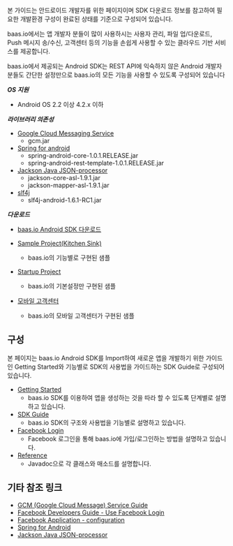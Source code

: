 본 가이드는 안드로이드 개발자를 위한 페이지이며 SDK 다운로드 정보를 참고하여 필요한 개발환경 구성이 완료된 상태를 기준으로 구성되어 있습니다.

baas.io에서는 앱 개발자 분들이 많이 사용하시는 사용자 관리, 파일 업/다운로드, Push 메시지 송/수신, 고객센터 등의 기능을 손쉽게 사용할 수 있는 클라우드 기반 서비스를 제공합니다.

baas.io에서 제공되는 Android SDK는 REST API에 익숙하지 않은 Android 개발자 분들도 간단한 설정만으로 baas.io의 모든 기능을 사용할 수 있도록 구성되어 있습니다


***OS 지원***

- Android OS 2.2 이상 4.2.x 이하

***라이브러리 의존성***

- <a href="https://github.com/baasio/baas.io-sdk-android/wiki/Getting-Started" target="_blank">Google Cloud Messaging Service</a><br>
	- gcm.jar
- <a href="http://www.springsource.org/spring-android" target="_blank">Spring for android</a><br>
	- spring-android-core-1.0.1.RELEASE.jar
	- spring-android-rest-template-1.0.1.RELEASE.jar
- <a href="http://jackson.codehaus.org/" target="_blank">Jackson Java JSON-processor</a><br>
	- jackson-core-asl-1.9.1.jar
	- jackson-mapper-asl-1.9.1.jar
- <a href="http://www.slf4j.org/" target="_blank">slf4j</a><br>
	- slf4j-android-1.6.1-RC1.jar

***다운로드***

- [baas.io Android SDK 다운로드](https://github.com/baasio/baas.io-sdk-android/wiki/Version-History)

- [Sample Project(Kitchen Sink)](https://github.com/baasio/baas.io-sample-android/archive/master.zip)
	- baas.io의 기능별로 구현된 샘플
- [Startup Project](https://github.com/baasio/baas.io-startup-android/archive/master.zip)
	- baas.io의 기본설정만 구현된 샘플
- [모바일 고객센터](https://github.com/baasio/baas.io-helpcenter-android/archive/master.zip)
	- baas.io의 모바일 고객센터가 구현된 샘플


## 구성

본 페이지는 baas.io Android SDK를 Import하여 새로운 앱을 개발하기 위한 가이드인 Getting Started와 기능별로 SDK의 사용법을 가이드하는 SDK Guide로 구성되어 있습니다.

- <a href="https://github.com/baasio/baas.io-sdk-android/wiki/Getting-Started" target="_blank">Getting Started</a><br>
	- baas.io SDK를 이용하여 앱을 생성하는 것을 따라 할 수 있도록 단계별로 설명하고 있습니다. 
- <a href="https://github.com/baasio/baas.io-sdk-android/wiki/Android-SDK-Guide" target="_blank">SDK Guide</a><br>
	- baas.io SDK의 구조와 사용법을 기능별로 설명하고 있습니다.
- <a href="https://github.com/baasio/baas.io-sdk-android/wiki/Facebook" target="_blank">Facebook Login</a><br>
	- Facebook 로그인을 통해 baas.io에 가입/로그인하는 방법을 설명하고 있습니다.
- <a href="http://baasio.github.io/baas.io-sdk-android/api" target="_blank">Reference</a><br>
	- Javadoc으로 각 클래스와 매소드를 설명합니다.

## 기타 참조 링크
- <a href="http://developer.android.com/google/gcm/index.html" target="_blank">GCM (Google Cloud Message) Service Guide</a><br>
- <a href="https://developers.facebook.com/docs/howtos/androidsdk/3.0/login-with-facebook/" target="_blank">Facebook Developers Guide - Use Facebook Login</a><br>
- <a href="https://developers.facebook.com/apps" target="_blank">Facebook Application - configuration</a><br>
- <a href="http://www.springsource.org/spring-android" target="_blank">Spring for Android</a><br>
- <a href="http://jackson.codehaus.org/" target="_blank">Jackson Java JSON-processor</a><br>
